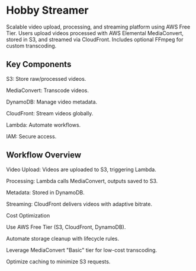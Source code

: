 # Hobby Streamer

Scalable video upload, processing, and streaming platform using AWS Free Tier. Users upload videos processed with AWS Elemental MediaConvert, stored in S3, and streamed via CloudFront. Includes optional FFmpeg for custom transcoding.

## Key Components

S3: Store raw/processed videos.

MediaConvert: Transcode videos.

DynamoDB: Manage video metadata.

CloudFront: Stream videos globally.

Lambda: Automate workflows.

IAM: Secure access.

## Workflow Overview

Video Upload: Videos are uploaded to S3, triggering Lambda.

Processing: Lambda calls MediaConvert, outputs saved to S3.

Metadata: Stored in DynamoDB.

Streaming: CloudFront delivers videos with adaptive bitrate.

Cost Optimization

Use AWS Free Tier (S3, CloudFront, DynamoDB).

Automate storage cleanup with lifecycle rules.

Leverage MediaConvert "Basic" tier for low-cost transcoding.

Optimize caching to minimize S3 requests.
